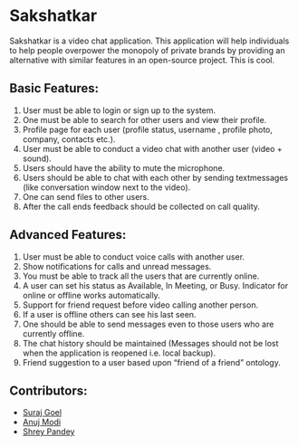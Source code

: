 # Sakshatkar
Sakshatkar is a video chat application. This application will help individuals to help people overpower the monopoly of private brands by providing an alternative with similar features in an open-source project. This is cool.

## Basic Features:

1. User must be able to login or sign up to the system.
2. One must be able to search for other users and view their profile.
3. Profile page for each user (profile status, username , profile photo, company, contacts etc.).
4. User must be able to conduct a video chat with another user (video + sound).
5. Users should have the ability to mute the microphone.
6. Users should be able to chat with each other by sending textmessages (like conversation window next to the video).
7. One can send files to other users.
8. After the call ends feedback should be collected on call quality.

## Advanced Features:

1. User must be able to conduct voice calls with another user.
2. Show notifications for calls and unread messages.
3. You must be able to track all the users that are currently online.
4. A user can set his status as Available, In Meeting, or Busy. Indicator for online or offline works automatically.
5. Support for friend request before video calling another person.
6. If a user is offline others can see his last seen.
7. One should be able to send messages even to those users who are currently offline.
8. The chat history should be maintained (Messages should not be lost when the application is reopened i.e. local backup).
9. Friend suggestion to a user based upon “friend of a friend” ontology.


<a name="contributor"></a>

## Contributors:

* [Suraj Goel](http://www.github.com/suraj-goel)
* [Anuj Modi](http://www.github.com/descifrado)
* [Shrey Pandey](http://www.github.com/Shreypandey)

